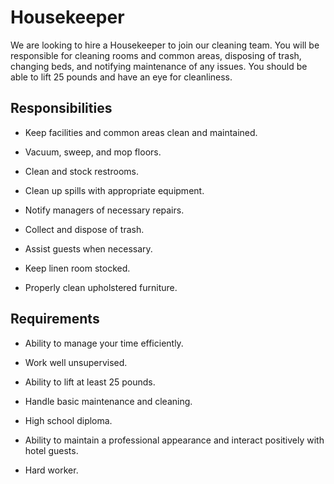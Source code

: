 # Housekeeper

We are looking to hire a Housekeeper to join our cleaning team. You will be responsible for cleaning rooms and common areas, disposing of trash, changing beds, and notifying maintenance of any issues. You should be able to lift 25 pounds and have an eye for cleanliness.

## Responsibilities

* Keep facilities and common areas clean and maintained.

* Vacuum, sweep, and mop floors.

* Clean and stock restrooms.

* Clean up spills with appropriate equipment.

* Notify managers of necessary repairs.

* Collect and dispose of trash.

* Assist guests when necessary.

* Keep linen room stocked.

* Properly clean upholstered furniture.

## Requirements

* Ability to manage your time efficiently.

* Work well unsupervised.

* Ability to lift at least 25 pounds.

* Handle basic maintenance and cleaning.

* High school diploma.

* Ability to maintain a professional appearance and interact positively with hotel guests.

* Hard worker.

